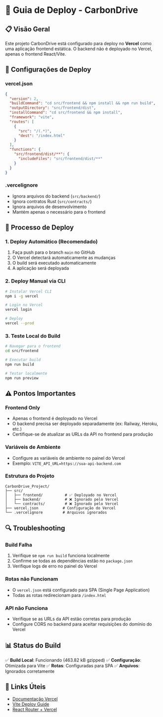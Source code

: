# 🚀 Guia de Deploy - CarbonDrive

## 📋 Visão Geral

Este projeto CarbonDrive está configurado para deploy no **Vercel** como uma aplicação frontend estática. O backend não é deployado no Vercel, apenas o frontend React/Vite.

## 🔧 Configurações de Deploy

### vercel.json
```json
{
  "version": 2,
  "buildCommand": "cd src/frontend && npm install && npm run build",
  "outputDirectory": "src/frontend/dist",
  "installCommand": "cd src/frontend && npm install",
  "framework": "vite",
  "routes": [
    {
      "src": "/(.*)",
      "dest": "/index.html"
    }
  ],
  "functions": {
    "src/frontend/dist/**": {
      "includeFiles": "src/frontend/dist/**"
    }
  }
}
```

### .vercelignore
- Ignora arquivos do backend (`src/backend/`)
- Ignora contratos Rust (`src/contracts/`)
- Ignora arquivos de desenvolvimento
- Mantém apenas o necessário para o frontend

## 🚀 Processo de Deploy

### 1. Deploy Automático (Recomendado)
1. Faça push para o branch `main` no GitHub
2. O Vercel detectará automaticamente as mudanças
3. O build será executado automaticamente
4. A aplicação será deployada

### 2. Deploy Manual via CLI
```bash
# Instalar Vercel CLI
npm i -g vercel

# Login no Vercel
vercel login

# Deploy
vercel --prod
```

### 3. Teste Local do Build
```bash
# Navegar para o frontend
cd src/frontend

# Executar build
npm run build

# Testar localmente
npm run preview
```

## ⚠️ Pontos Importantes

### Frontend Only
- Apenas o frontend é deployado no Vercel
- O backend precisa ser deployado separadamente (ex: Railway, Heroku, etc.)
- Certifique-se de atualizar as URLs da API no frontend para produção

### Variáveis de Ambiente
- Configure as variáveis de ambiente no painel do Vercel
- Exemplo: `VITE_API_URL=https://sua-api-backend.com`

### Estrutura do Projeto
```
CarbonDrive_Project/
├── src/
│   ├── frontend/          # ✅ Deployado no Vercel
│   ├── backend/           # ❌ Ignorado pelo Vercel
│   └── contracts/         # ❌ Ignorado pelo Vercel
├── vercel.json           # Configuração do Vercel
└── .vercelignore         # Arquivos ignorados
```

## 🔍 Troubleshooting

### Build Falha
1. Verifique se `npm run build` funciona localmente
2. Confirme se todas as dependências estão no `package.json`
3. Verifique logs de erro no painel do Vercel

### Rotas não Funcionam
- O `vercel.json` está configurado para SPA (Single Page Application)
- Todas as rotas redirecionam para `/index.html`

### API não Funciona
- Verifique se as URLs da API estão corretas para produção
- Configure CORS no backend para aceitar requisições do domínio do Vercel

## 📊 Status do Build

✅ **Build Local**: Funcionando (463.82 kB gzipped)
✅ **Configuração**: Otimizada para Vite
✅ **Rotas**: Configuradas para SPA
✅ **Arquivos**: Ignorados corretamente

## 🔗 Links Úteis

- [Documentação Vercel](https://vercel.com/docs)
- [Vite Deploy Guide](https://vitejs.dev/guide/static-deploy.html)
- [React Router + Vercel](https://vercel.com/guides/deploying-react-with-vercel)